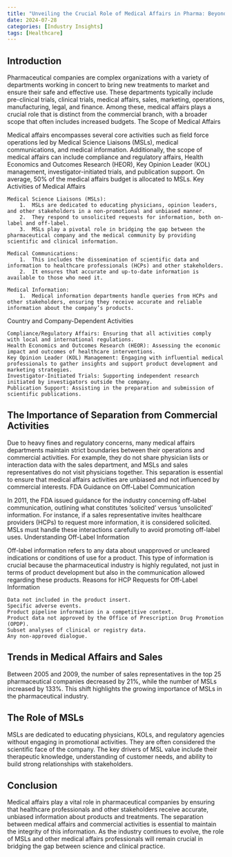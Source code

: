 ```yaml
---
title: "Unveiling the Crucial Role of Medical Affairs in Pharma: Beyond Sales and Marketing"
date: 2024-07-28
categories: [Industry Insights]
tags: [Healthcare]
---
```


<script
  src="https://cdn.mathjax.org/mathjax/latest/MathJax.js?config=TeX-AMS-MML_HTMLorMML"
  type="text/javascript">
</script>


## Introduction

Pharmaceutical companies are complex organizations with a variety of departments working in concert to bring new treatments to market and ensure their safe and effective use. These departments typically include pre-clinical trials, clinical trials, medical affairs, sales, marketing, operations, manufacturing, legal, and finance. Among these, medical affairs plays a crucial role that is distinct from the commercial branch, with a broader scope that often includes increased budgets.
The Scope of Medical Affairs

Medical affairs encompasses several core activities such as field force operations led by Medical Science Liaisons (MSLs), medical communications, and medical information. Additionally, the scope of medical affairs can include compliance and regulatory affairs, Health Economics and Outcomes Research (HEOR), Key Opinion Leader (KOL) management, investigator-initiated trials, and publication support. On average, 50% of the medical affairs budget is allocated to MSLs.
Key Activities of Medical Affairs

    Medical Science Liaisons (MSLs):
        1.	MSLs are dedicated to educating physicians, opinion leaders, and other stakeholders in a non-promotional and unbiased manner.
        2.	They respond to unsolicited requests for information, both on-label and off-label.
        3.	MSLs play a pivotal role in bridging the gap between the pharmaceutical company and the medical community by providing scientific and clinical information.

    Medical Communications:
        1.	This includes the dissemination of scientific data and information to healthcare professionals (HCPs) and other stakeholders.
        2.	It ensures that accurate and up-to-date information is available to those who need it.

    Medical Information:
        1.	Medical information departments handle queries from HCPs and other stakeholders, ensuring they receive accurate and reliable information about the company’s products.

Country and Company-Dependent Activities

    Compliance/Regulatory Affairs: Ensuring that all activities comply with local and international regulations.
    Health Economics and Outcomes Research (HEOR): Assessing the economic impact and outcomes of healthcare interventions.
    Key Opinion Leader (KOL) Management: Engaging with influential medical professionals to gather insights and support product development and marketing strategies.
    Investigator-Initiated Trials: Supporting independent research initiated by investigators outside the company.
    Publication Support: Assisting in the preparation and submission of scientific publications.

## The Importance of Separation from Commercial Activities

Due to heavy fines and regulatory concerns, many medical affairs departments maintain strict boundaries between their operations and commercial activities. For example, they do not share physician lists or interaction data with the sales department, and MSLs and sales representatives do not visit physicians together. This separation is essential to ensure that medical affairs activities are unbiased and not influenced by commercial interests.
FDA Guidance on Off-Label Communication

In 2011, the FDA issued guidance for the industry concerning off-label communication, outlining what constitutes ‘solicited’ versus ‘unsolicited’ information. For instance, if a sales representative invites healthcare providers (HCPs) to request more information, it is considered solicited. MSLs must handle these interactions carefully to avoid promoting off-label uses.
Understanding Off-Label Information

Off-label information refers to any data about unapproved or uncleared indications or conditions of use for a product. This type of information is crucial because the pharmaceutical industry is highly regulated, not just in terms of product development but also in the communication allowed regarding these products.
Reasons for HCP Requests for Off-Label Information

    Data not included in the product insert.
    Specific adverse events.
    Product pipeline information in a competitive context.
    Product data not approved by the Office of Prescription Drug Promotion (OPDP).
    Subset analyses of clinical or registry data.
    Any non-approved dialogue.

## Trends in Medical Affairs and Sales

Between 2005 and 2009, the number of sales representatives in the top 25 pharmaceutical companies decreased by 21%, while the number of MSLs increased by 133%. This shift highlights the growing importance of MSLs in the pharmaceutical industry.

## The Role of MSLs

MSLs are dedicated to educating physicians, KOLs, and regulatory agencies without engaging in promotional activities. They are often considered the scientific face of the company. The key drivers of MSL value include their therapeutic knowledge, understanding of customer needs, and ability to build strong relationships with stakeholders.

## Conclusion

Medical affairs play a vital role in pharmaceutical companies by ensuring that healthcare professionals and other stakeholders receive accurate, unbiased information about products and treatments. The separation between medical affairs and commercial activities is essential to maintain the integrity of this information. As the industry continues to evolve, the role of MSLs and other medical affairs professionals will remain crucial in bridging the gap between science and clinical practice.

